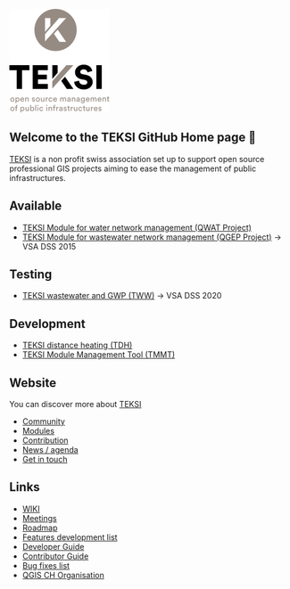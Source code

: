 <!--
## Hi there 👋
**Here are some ideas to get you started:**

🙋‍♀️ A short introduction - what is your organization all about?
🌈 Contribution guidelines - how can the community get involved?
👩‍💻 Useful resources - where can the community find your docs? Is there anything else the community should know?
🍿 Fun facts - what does your team eat for breakfast?
🧙 Remember, you can do mighty things with the power of [Markdown](https://docs.github.com/github/writing-on-github/getting-started-with-writing-and-formatting-on-github/basic-writing-and-formatting-syntax)
-->
![TEKSI](https://github.com/teksi/Home/blob/master/Ressources/Logos/210910-teksi-logos-en-01_45pp.png?raw=true)

## Welcome to the TEKSI GitHub Home page 👋

[TEKSI](https://www.teksi.ch) is a non profit swiss association set up to support open source professional GIS projects aiming to ease the management of public infrastructures.

## Available
* [TEKSI Module for water network management (QWAT Project)](https://github.com/qwat)
* [TEKSI Module for wastewater network management (QGEP Project)](https://github.com/QGEP) -> VSA DSS 2015

## Testing
* [TEKSI wastewater and GWP (TWW)](https://github.com/teksi/wastewater) -> VSA DSS 2020

## Development
* [TEKSI distance heating (TDH)](https://github.com/teksi/distance_heating)
* [TEKSI Module Management Tool (TMMT)](https://github.com/teksi/TMMT)

## Website
You can discover more about [TEKSI](https://www.teksi.ch)

* [Community](https://www.teksi.ch/communaute/)
* [Modules](https://www.teksi.ch/modules/)
* [Contribution](https://www.teksi.ch/contribution/)
* [News / agenda](https://www.teksi.ch/actualites-agenda/)
* [Get in touch](https://www.teksi.ch/contact/)

## Links
<!-- TODO Add  logos-->
* [WIKI](https://github.com/teksi/Home/wiki)
* [Meetings](https://github.com/teksi/Home/wiki#meetings)
* [Roadmap](https://github.com/teksi/Home/wiki/TEKSI-modules-releases-and-roadmap)
* [Features development list](https://github.com/orgs/teksi/projects/2/views/7)
* [Developer Guide](https://github.com/teksi/Home/wiki/TEKSI-Developer-Guide)
* [Contributor Guide](https://github.com/teksi/Home/wiki/TEKSI-Contributor-Guide)
* [Bug fixes list](https://github.com/orgs/teksi/projects/2/views/8)
* [QGIS CH Organisation](https://www.qgis.ch/) 

